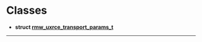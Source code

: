 # Classes




* **struct [rmw_uxrce_transport_params_t](Classes/structrmw__uxrce__transport__params__t.md)** 



-------------------------------
